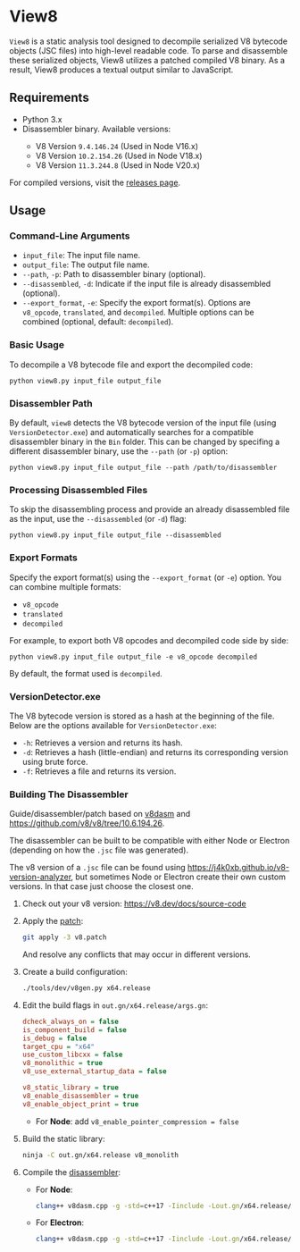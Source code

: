 <h1>View8</h1>
<p><code>View8</code> is a static analysis tool designed to decompile serialized V8 bytecode objects (JSC files) into high-level readable code. To parse and disassemble these serialized objects, View8 utilizes a patched compiled V8 binary. As a result, View8 produces a textual output similar to JavaScript.</p>


<h2>Requirements</h2>
<ul>
    <li>Python 3.x</li>
    <li>Disassembler binary. Available versions:</li>
    <ul>
        <li>V8 Version <code>9.4.146.24</code> (Used in Node V16.x)</li>
        <li>V8 Version <code>10.2.154.26</code> (Used in Node V18.x)</li>
        <li>V8 Version <code>11.3.244.8</code> (Used in Node V20.x)</li>
    </ul>
</ul>
<p>For compiled versions, visit the <a href="https://github.com/suleram/View8/releases">releases page</a>.</p>


<h2>Usage</h2>
<h3>Command-Line Arguments</h3>
<ul>
<li><code>input_file</code>: The input file name.</li>
<li><code>output_file</code>: The output file name.</li>
<li><code>--path</code>, <code>-p</code>: Path to disassembler binary (optional).</li>
<li><code>--disassembled</code>, <code>-d</code>: Indicate if the input file is already disassembled (optional).</li>
<li><code>--export_format</code>, <code>-e</code>: Specify the export format(s). Options are <code>v8_opcode</code>, <code>translated</code>, and <code>decompiled</code>. Multiple options can be combined (optional, default: <code>decompiled</code>).</li>
</ul>

<h3>Basic Usage</h3>
<p>To decompile a V8 bytecode file and export the decompiled code:</p>
<pre><code>python view8.py input_file output_file</code></pre>
<h3>Disassembler Path</h3>
<p>By default, <code>view8</code> detects the V8 bytecode version of the input file (using <code>VersionDetector.exe</code>) and automatically searches for a compatible disassembler binary in the <code>Bin</code> folder. This can be changed by specifing a different disassembler binary, use the <code>--path</code> (or <code>-p</code>) option:</p>
<pre><code>python view8.py input_file output_file --path /path/to/disassembler</code></pre>
<h3>Processing Disassembled Files</h3>
<p>To skip the disassembling process and provide an already disassembled file as the input, use the <code>--disassembled</code> (or <code>-d</code>) flag:</p>
<pre><code>python view8.py input_file output_file --disassembled</code></pre>
<h3>Export Formats</h3>
<p>Specify the export format(s) using the <code>--export_format</code> (or <code>-e</code>) option. You can combine multiple formats:</p>
<ul>
<li><code>v8_opcode</code></li>
<li><code>translated</code></li>
<li><code>decompiled</code></li>
</ul>
<p>For example, to export both V8 opcodes and decompiled code side by side:</p>
<pre><code>python view8.py input_file output_file -e v8_opcode decompiled</code></pre>
<p>By default, the format used is <code>decompiled</code>.</p>

<h3>VersionDetector.exe</h3>
<p>The V8 bytecode version is stored as a hash at the beginning of the file. Below are the options available for <code>VersionDetector.exe</code>:</p>
<ul>
    <li><code>-h</code>: Retrieves a version and returns its hash.</li>
    <li><code>-d</code>: Retrieves a hash (little-endian) and returns its corresponding version using brute force.</li>
    <li><code>-f</code>: Retrieves a file and returns its version.</li>
</ul>

### Building The Disassembler

Guide/disassembler/patch based on [v8dasm](https://github.com/noelex/v8dasm) and <https://github.com/v8/v8/tree/10.6.194.26>.

The disassembler can be built to be compatible with either Node or Electron (depending on how the `.jsc` file was generated).

The v8 version of a `.jsc` file can be found using <https://j4k0xb.github.io/v8-version-analyzer>, but sometimes Node or Electron create their own custom versions. In that case just choose the closest one.

1. Check out your v8 version: <https://v8.dev/docs/source-code>
2. Apply the [patch](./Disassembler/v8.patch):

    ```sh
    git apply -3 v8.patch
    ```

    And resolve any conflicts that may occur in different versions.

3. Create a build configuration:

    ```sh
    ./tools/dev/v8gen.py x64.release
    ```

4. Edit the build flags in `out.gn/x64.release/args.gn`:

    ```ini
    dcheck_always_on = false
    is_component_build = false
    is_debug = false
    target_cpu = "x64"
    use_custom_libcxx = false
    v8_monolithic = true
    v8_use_external_startup_data = false

    v8_static_library = true
    v8_enable_disassembler = true
    v8_enable_object_print = true
    ```

    - For **Node**: add `v8_enable_pointer_compression = false`

5. Build the static library:

    ```sh
    ninja -C out.gn/x64.release v8_monolith
    ```

6. Compile the [disassembler](./Disassembler/v8dasm.cpp):

    - For **Node**:

        ```sh
        clang++ v8dasm.cpp -g -std=c++17 -Iinclude -Lout.gn/x64.release/obj -lv8_libbase -lv8_libplatform -lv8_monolith -o v8dasm
        ```

    - For **Electron**:

        ```sh
        clang++ v8dasm.cpp -g -std=c++17 -Iinclude -Lout.gn/x64.release/obj -lv8_libbase -lv8_libplatform -lv8_monolith -o v8dasm -DV8_COMPRESS_POINTERS
        ```
